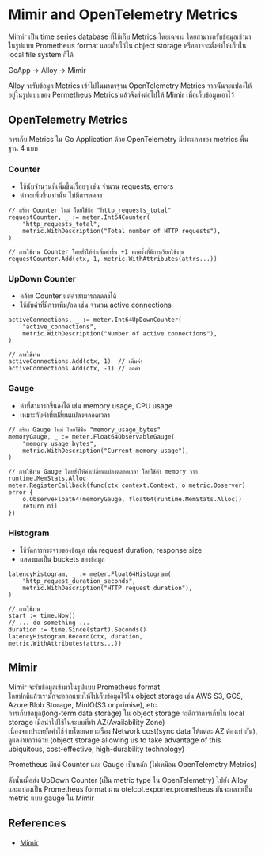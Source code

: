 # Mimir and OpenTelemetry Metrics

Mimir เป็น time series database ที่ใช้เก็บ Metrics โดยเฉพาะ โดยสามารถรับข้อมูลเข้ามาในรูปแบบ Prometheus format และเก็บไว้ใน object storage หรืออาจจะตั้งค่าให้เก็บใน local file system ก็ได้

GoApp -> Alloy -> Mimir

Alloy จะรับข้อมูล Metrics เข้าไปในมาตรฐาน OpenTelemetry Metrics
จากนั้นจะแปลงให้อยู่ในรูปแบบของ Permetheus Metrics แล้วจึงส่งต่อไปให้ Mimir เพื่อเก็บข้อมูลเอาไว้

## OpenTelemetry Metrics

การเก็บ Metrics ใน Go Application ด้วย OpenTelemetry มีประเภทของ metrics พื้นฐาน 4 แบบ

### Counter

- ใช้นับจำนวนที่เพิ่มขึ้นเรื่อยๆ เช่น จำนวน requests, errors
- ค่าจะเพิ่มขึ้นเท่านั้น ไม่มีการลดลง

```golang
// สร้าง Counter ใหม่ โดยใช้ชื่อ "http_requests_total"
requestCounter, _ := meter.Int64Counter(
    "http_requests_total",
    metric.WithDescription("Total number of HTTP requests"),
)

// การใช้งาน Counter โดยสั่งให้ค่าเพิ่มค่าขึ้น +1 ทุกครั้งที่มีการเรียกใช้งาน 
requestCounter.Add(ctx, 1, metric.WithAttributes(attrs...))
```

### UpDown Counter

- คล้าย Counter แต่ค่าสามารถลดลงได้
- ใช้กับค่าที่มีการเพิ่ม/ลด เช่น จำนวน active connections

```golang
activeConnections, _ := meter.Int64UpDownCounter(
    "active_connections",
    metric.WithDescription("Number of active connections"),
)

// การใช้งาน
activeConnections.Add(ctx, 1)  // เพิ่มค่า
activeConnections.Add(ctx, -1) // ลดค่า
```

### Gauge

- ค่าที่สามารถขึ้นลงได้ เช่น memory usage, CPU usage
- เหมาะกับค่าที่เปลี่ยนแปลงตลอดเวลา

```golang
// สร้าง Gauge ใหม่ โดยใช้ชื่อ "memory_usage_bytes"
memoryGauge, _ := meter.Float64ObservableGauge(
    "memory_usage_bytes",
    metric.WithDescription("Current memory usage"),
)

// การใช้งาน Gauge โดยสั่งให้ค่าเปลี่ยนแปลงตลอดเวลา โดยใช้ค่า memory จาก runtime.MemStats.Alloc 
meter.RegisterCallback(func(ctx context.Context, o metric.Observer) error {
    o.ObserveFloat64(memoryGauge, float64(runtime.MemStats.Alloc))
    return nil
})
```

### Histogram

- ใช้วัดการกระจายของข้อมูล เช่น request duration, response size
- แสดงผลเป็น buckets ของข้อมูล

```golang
latencyHistogram, _ := meter.Float64Histogram(
    "http_request_duration_seconds",
    metric.WithDescription("HTTP request duration"),
)

// การใช้งาน
start := time.Now()
// ... do something ...
duration := time.Since(start).Seconds()
latencyHistogram.Record(ctx, duration, metric.WithAttributes(attrs...))
```

## Mimir

Mimir จะรับข้อมูลเข้ามาในรูปแบบ Prometheus format  
โดยปกติแล้วเรามักจะออกแบบให้ไปเก็บข้อมูลไว้ใน object storage เช่น AWS S3, GCS, Azure Blob Storage, MinIO(S3 onprimise), etc.  
การเก็บข้อมูล(long-term data storage) ใน object storage จะดีกว่าการเก็บใน local storage เมื่อนำไปใช้ในระบบที่ทำ AZ(Availability Zone)  
เนื่องจากประหยัดค่าใช้จ่ายโดยเฉพาะเรื่อง Network cost(sync data ให้แต่ละ AZ ต้องเท่ากัน), ดูแลง่ายกว่าด้วย
(object storage allowing us to take advantage of this ubiquitous, cost-effective, high-durability technology)

Prometheus มีแค่ Counter และ Gauge เป็นหลัก (ไม่เหมือน OpenTelemetry Metrics)  

ดังนั้นเมื่อส่ง UpDown Counter (เป็น metric type ใน OpenTelemetry) ไปยัง Alloy และแปลงเป็น Prometheus format ผ่าน otelcol.exporter.prometheus มันจะกลายเป็น metric แบบ gauge ใน Mimir

## References

- [Mimir](https://grafana.com/docs/mimir/latest/get-started/play-with-grafana-mimir/#download-tutorial-configuration)
